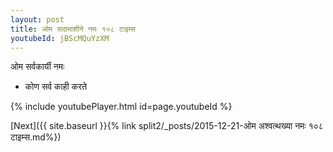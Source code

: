 ```yaml
---
layout: post
title: ओम सदामाशीने नमः १०८ टाइम्स
youtubeId: jBScMQuYzXM
---
```

 
 
 ओम सर्वकार्यी नमः  
 
 -  कोण सर्व काही करते 
 
  
 
  
 
 
 
 
 
 


{% include youtubePlayer.html id=page.youtubeId %}
 
[Next]({{ site.baseurl }}{% link  split2/_posts/2015-12-21-ओम अश्वत्थख्या नमः १०८ टाइम्स.md%})
 
